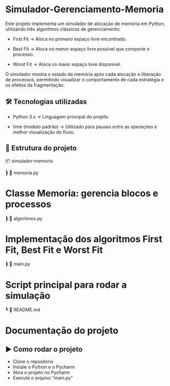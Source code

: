 # Simulador-Gerenciamento-Memoria

Este projeto implementa um simulador de alocação de memória em Python, utilizando três algoritmos clássicos de gerenciamento:

- First Fit → Aloca no primeiro espaço livre encontrado.

- Best Fit → Aloca no menor espaço livre possível que comporte o processo.

- Worst Fit → Aloca no maior espaço livre disponível.

O simulador mostra o estado da memória após cada alocação e liberação de processos, permitindo visualizar o comportamento de cada estratégia e os efeitos da fragmentação.

## 🛠️ Tecnologias utilizadas

- Python 3.x → Linguagem principal do projeto.

- time (módulo padrão) → Utilizado para pausas entre as operações e melhor visualização do fluxo.

## 📂 Estrutura do projeto

📦 simulador-memoria

 ┣ 📜 memoria.py          
 # Classe Memoria: gerencia blocos e processos
 
 ┣ 📜 algoritmos.py      
 # Implementação dos algoritmos First Fit, Best Fit e Worst Fit
 
 ┣ 📜 main.py            
 # Script principal para rodar a simulação
 
 ┗ 📜 README.md          
 # Documentação do projeto

 
## ▶️ Como rodar o projeto

- Clone o repositório
- Instale o Python e o Pycharm
- Abra o projeto no Pycharm
- Execute o arquivo "main.py"
